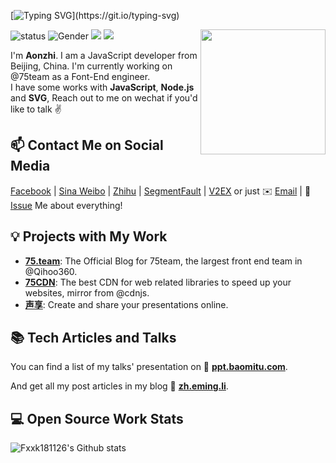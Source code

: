 [![Typing SVG](https://readme-typing-svg.demolab.com?font=Fira+Code&pause=1000&random=false&width=435&lines=%F0%9F%91%8B+Hey!+Nice+to+see+you.)](https://git.io/typing-svg)

<img align='right' src='https://octodex.github.com/images/hula_loop_octodex03.gif' width='200'>

![status](https://img.shields.io/badge/status-up-brightgreen) ![Gender](https://img.shields.io/badge/gender-%F0%9F%A4%B5-lightgrey) ![](https://img.shields.io/static/v1?label=wechat&message=zhao999ss&color=7BB32E&logo=wechat) ![](https://visitor-badge.lithub.cc/badge?page_id=github.com/Fxxk181126)

I'm **Aonzhi**. I am a JavaScript developer from Beijing, China. I'm currently working on @75team as a Font-End engineer.  
I have some works with **JavaScript**, **Node.js** and **SVG**, Reach out to me on wechat if you'd like to talk ✌️

## 📫 Contact Me on Social Media

[Facebook][-1] | [Sina Weibo][0] | [Zhihu][1] | [SegmentFault][2] | [V2EX][3] or just ✉️ [Email](mailto:i@imnerd.org) | 💬 [Issue](https://github.com/Fxxk181126/Fxxk181126/issues/me) Me about everything!

## 💡 Projects with My Work

- [**75.team**](https://75.team): The Official Blog for 75team, the largest front end team in @Qihoo360.
- [**75CDN**](https://cdn.baomitu.com): The best CDN for web related libraries to speed up your websites, mirror from @cdnjs.
- [**声享**](https://ppt.baomitu.com): Create and share your presentations online.

## 📚 Tech Articles and Talks 

You can find a list of my talks' presentation on 📖 **[ppt.baomitu.com](https://ppt.baomitu.com/u/Fxxk181126)**. 

And get all my post articles in my blog 📝 [**zh.eming.li**](https://imnerd.org). 
 
## 💻 Open Source Work Stats


![Fxxk181126's Github stats](https://github-readme-stats.vercel.app/api?username=Fxxk181126&show_icons=true)

<!--
**Fxxk181126/Fxxk181126** is a ✨ _special_ ✨ repository because its `README.md` (this file) appears on your GitHub profile.

Here are some ideas to get you started:

- 🔭 I’m currently working on ...
- 🌱 I’m currently learning ...
- 👯 I’m looking to collaborate on ...
- 🤔 I’m looking for help with ...
- 💬 Ask me about ...
- 📫 How to reach me: ...
- 😄 Pronouns: ...
- ⚡ Fun fact: ...
-->
[-1]: https://www.facebook.com/Austin.Lee.9173/
[0]: https://m.weibo.cn/u/1694884707
[1]: https://www.zhihu.com/people/Fxxk181126
[2]: https://segmentfault.com/u/Fxxk181126
[3]: https://www.v2ex.com/member/Fxxk181126

